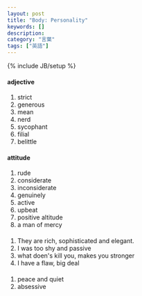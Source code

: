 ```yaml
---
layout: post
title: "Body: Personality"
keywords: []
description: 
category: "言葉"
tags: ["英語"]
---
```

{% include JB/setup %}

#### adjective
1. strict
2. generous
3. mean
4. nerd
5. sycophant
6. filial
7. belittle

#### attitude
1. rude
2. considerate
3. inconsiderate
4. genuinely
5. active
6. upbeat
7. positive altitude
8. a man of mercy


####
1. They are rich, sophisticated and elegant.
2. I was too shy and passive
3. what doen's kill you, makes you stronger
4. I have a flaw, big deal


####
1. peace and quiet
2. absessive

